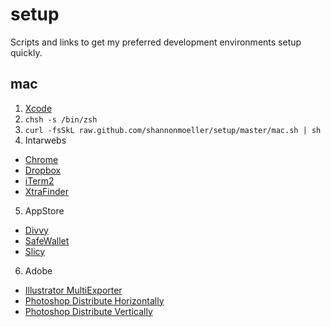setup
=====

Scripts and links to get my preferred development environments setup quickly.

mac
---

1. [Xcode](https://itunes.apple.com/app/id497799835)
2. `chsh -s /bin/zsh`
3. `curl -fsSkL raw.github.com/shannonmoeller/setup/master/mac.sh | sh`
4. Intarwebs
  - [Chrome](https://google.com/chrome)
  - [Dropbox](https://dropbox.com/install)
  - [iTerm2](http://iterm2.com)
  - [XtraFinder](http://www.trankynam.com/xtrafinder/)
5. AppStore
  - [Divvy](https://itunes.apple.com/app/id413857545)
  - [SafeWallet](https://itunes.apple.com/app/id406400125)
  - [Slicy](https://itunes.apple.com/app/id512533449)
6. Adobe
  - [Illustrator MultiExporter](https://github.com/mericson/illustrator-scripts)
  - [Photoshop Distribute Horizontally](http://morris-photographics.com/photoshop/scripts/distribute-horizontally.html)
  - [Photoshop Distribute Vertically](http://morris-photographics.com/photoshop/scripts/distribute-vertically.html)